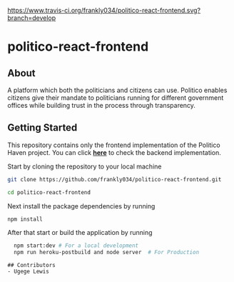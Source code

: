 https://www.travis-ci.org/frankly034/politico-react-frontend.svg?branch=develop

# politico-react-frontend

## About

A platform which both the politicians and citizens can use. Politico enables citizens give their mandate to politicians running for different government offices while building trust in the process through transparency.

## Getting Started

This repository contains only the frontend implementation of the Politico Haven project. You can click **[here](https://github.com/frankly034/politico)** to check the backend implementation.

Start by cloning the repository to your local machine

```bash
git clone https://github.com/frankly034/politico-react-frontend.git

cd politico-react-frontend
```

Next install the package dependencies by running

```bash
npm install
```

After that start or build the application by running

```bash
  npm start:dev # For a local development
  npm run heroku-postbuild and node server  # For Production
```

```
## Contributors
- Ugege Lewis
```

